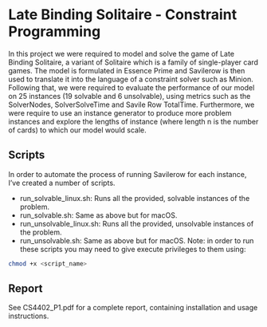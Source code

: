 # Late Binding Solitaire - Constraint Programming

In this project we were required to model and solve the game of Late Binding Solitaire, a variant of Solitaire which is a family of single-player card games. The model is formulated in Essence Prime and Savilerow is then used to translate it into the language of a constraint solver such as Minion. Following that, we were required to evaluate the performance of our model on 25 instances (19 solvable and 6 unsolvable), using metrics such as the SolverNodes, SolverSolveTime and Savile Row TotalTime. Furthermore, we were require to use an instance generator to produce more problem instances and explore the lengths of instance (where length n is the number of cards) to which our model would scale.

## Scripts
In order to automate the process of running Savilerow for each instance, I’ve created a number of scripts.
* run_solvable_linux.sh: Runs all the provided, solvable instances of the problem.
* run_solvable.sh: Same as above but for macOS.
* run_unsolvable_linux.sh: Runs all the provided, unsolvable instances
of the problem.
* run_unsolvable.sh: Same as above but for macOS.
Note: in order to run these scripts you may need to give execute privileges to them using:
```bash
chmod +x <script_name>
```

## Report

See CS4402_P1.pdf for a complete report, containing installation and usage instructions.
